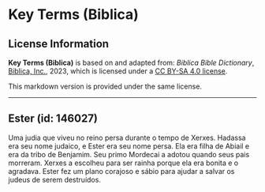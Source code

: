 # Key Terms (Biblica)

## License Information

**Key Terms (Biblica)** is based on and adapted from: _Biblica Bible Dictionary_, [Biblica, Inc.](https://www.biblica.com/), 2023, which is licensed under a [CC BY-SA 4.0 license](https://creativecommons.org/licenses/by-sa/4.0/legalcode.en).

This markdown version is provided under the same license.



--------------------------------

## Ester (id: 146027)

Uma judia que viveu no reino persa durante o tempo de Xerxes. Hadassa era seu nome judaico, e Ester era seu nome persa. Ela era filha de Abiail e era da tribo de Benjamim. Seu primo Mordecai a adotou quando seus pais morreram. Xerxes a escolheu para ser rainha porque ela era bonita e o agradava. Ester fez um plano corajoso e sábio para ajudar a salvar os judeus de serem destruídos.


